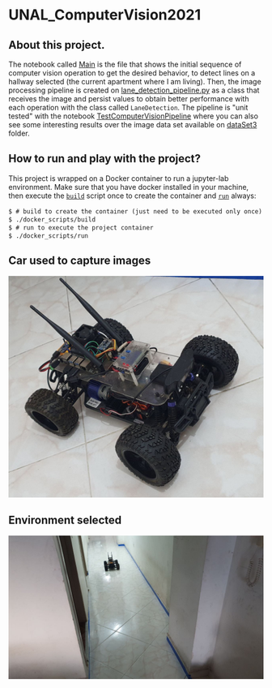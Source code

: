 # UNAL_ComputerVision2021

## About this project.
The notebook called [Main](./ComputerVisionProject/Main.ipynb) is the file that shows the initial sequence of computer vision operation to get the desired behavior, to detect lines on a hallway selected (the current apartment where I am living). Then, the image processing pipeline is created on [lane_detection_pipeline.py](./ComputerVisionProject/lane_detection_pipeline.py) as a class that receives the image and persist values to obtain better performance with each operation with the class called `LaneDetection`. The pipeline is "unit tested" with the notebook [TestComputerVisionPipeline](./ComputerVisionProject/TestComputerVisionPipeline.ipynb) where you can also see some interesting results over the image data set available on [dataSet3](./ComputerVisionProject/dataSet3) folder.

## How to run and play with the project? ##

This project is wrapped on a Docker container to run a jupyter-lab environment. Make sure that you have docker installed in your machine, then execute the [`build`](./docker_scripts/build) script once to create the container and [`run`](./docker_scripts/run) always:

```
$ # build to create the container (just need to be executed only once)
$ ./docker_scripts/build
$ # run to execute the project container
$ ./docker_scripts/run
```

## Car used to capture images ##
![](./ComputerVisionProject/car.jpeg)

## Environment selected ##
![](./ComputerVisionProject/environmentTesting.jpeg)
